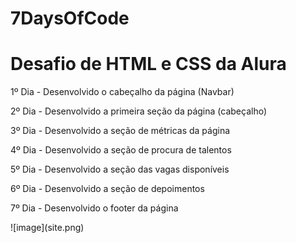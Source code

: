 # 7DaysOfCode
<h1>Desafio de HTML e CSS da Alura</h1>

<p>1º Dia - Desenvolvido o cabeçalho da página (Navbar)</p>
<p>2º Dia - Desenvolvido a primeira seção da página (cabeçalho)</p> 
<p>3º Dia - Desenvolvido a seção de métricas da página</p> 
<p>4º Dia - Desenvolvido a seção de procura de talentos</p>
<p>5º Dia - Desenvolvido a seção das vagas disponíveis</p>
<p>6º Dia - Desenvolvido a seção de depoimentos</p>
<p>7º Dia - Desenvolvido o footer da página</p>
![image](site.png)

